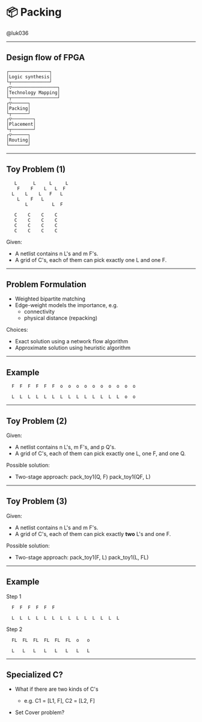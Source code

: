# 📦 Packing

@luk036

---

## Design flow of FPGA

```
┌───────────────┐
│Logic synthesis│
└┬──────────────┘
┌▽─────────────────┐        
│Technology Mapping│        
└┬─────────────────┘        
┌▽──────┐        
│Packing│        
└┬──────┘        
┌▽────────┐      
│Placement│      
└┬────────┘      
┌▽──────┐        
│Routing│        
└───────┘        
```

---

## Toy Problem (1) 

```
   L      L     L     L
    F    F    L   L  F
  L    L    L   F   L
    L    F   L    
       L         L  F

   C    C    C    C
   C    C    C    C
   C    C    C    C
   C    C    C    C
```

Given:
- A netlist contains n L's and m F's.
- A grid of C's, each of them can pick exactly one L and one F.

---

## Problem Formulation

- Weighted bipartite matching
- Edge-weight models the importance, e.g.
  - connectivity
  - physical distance (repacking)

Choices:
- Exact solution using a network flow algorithm 
- Approximate solution using heuristic algorithm

---

## Example

```
  F  F  F  F  F  F  o  o  o  o  o  o  o  o  o  o

  L  L  L  L  L  L  L  L  L  L  L  L  L  L  o  o
```

---

## Toy Problem (2) 

Given:
- A netlist contains n L's, m F's, and p Q's.
- A grid of C's, each of them can pick exactly one L, one F, and one Q.

Possible solution:
- Two-stage approach:
  pack_toy1(Q, F)
  pack_toy1(QF, L)

---

## Toy Problem (3) 

Given:
- A netlist contains n L's and m F's.
- A grid of C's, each of them can pick exactly **two** L's and one F.

Possible solution:
- Two-stage approach:
  pack_toy1(F, L)
  pack_toy1(L, FL)

---

## Example

Step 1
```
  F  F  F  F  F  F

  L  L  L  L  L  L  L  L  L  L  L  L  L  L
```

Step 2
```
  FL  FL  FL  FL  FL  FL  o   o

  L   L   L   L   L   L   L   L
```

---

## Specialized C?

- What if there are two kinds of C's
  - e.g. C1 = [L1, F], C2 = [L2, F]

- Set Cover problem?


